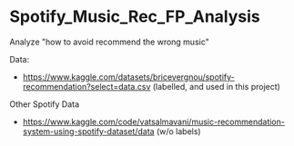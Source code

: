 # Spotify_Music_Rec_FP_Analysis
 Analyze "how to avoid recommend the wrong music"
 
 
 Data: 
 - https://www.kaggle.com/datasets/bricevergnou/spotify-recommendation?select=data.csv (labelled, and used in this project)

 Other Spotify Data
 - https://www.kaggle.com/code/vatsalmavani/music-recommendation-system-using-spotify-dataset/data (w/o labels)

